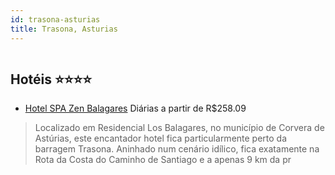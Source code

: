 ```yaml
---
id: trasona-asturias
title: Trasona, Asturias
---
```


<center><img src="http://photos.hotelbeds.com/giata/09/092844/092844a_hb_a_001.jpg" alt="" /></center>


## Hotéis ⭐️⭐️⭐️⭐️

-    [Hotel SPA Zen Balagares](https://www.hurb.com/aud/https://www.hurb.com/hoteis/trasona/hotel-spa-zen-balagares-JNP-JP043036?cmp=18055) Diárias a partir de R$258.09
   > Localizado em Residencial Los Balagares, no município de Corvera de Astúrias, este encantador hotel fica particularmente perto da barragem Trasona. Aninhado num cenário idílico, fica exatamente na Rota da Costa do Caminho de Santiago e a apenas 9 km da pr
